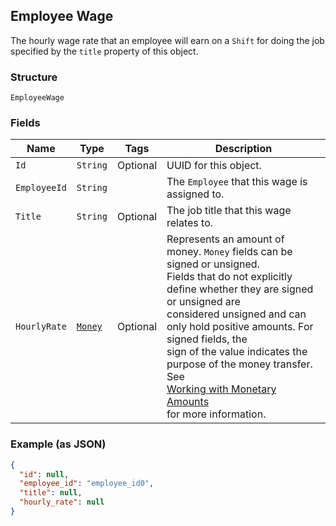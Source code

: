 ## Employee Wage

The hourly wage rate that an employee will earn on a `Shift` for doing the job
specified by the `title` property of this object.

### Structure

`EmployeeWage`

### Fields

| Name | Type | Tags | Description |
|  --- | --- | --- | --- |
| `Id` | `String` | Optional | UUID for this object. |
| `EmployeeId` | `String` |  | The `Employee` that this wage is assigned to. |
| `Title` | `String` | Optional | The job title that this wage relates to. |
| `HourlyRate` | [`Money`](/doc/models/money.md) | Optional | Represents an amount of money. `Money` fields can be signed or unsigned.<br>Fields that do not explicitly define whether they are signed or unsigned are<br>considered unsigned and can only hold positive amounts. For signed fields, the<br>sign of the value indicates the purpose of the money transfer. See<br>[Working with Monetary Amounts](https://developer.squareup.com/docs/build-basics/working-with-monetary-amounts)<br>for more information. |

### Example (as JSON)

```json
{
  "id": null,
  "employee_id": "employee_id0",
  "title": null,
  "hourly_rate": null
}
```

